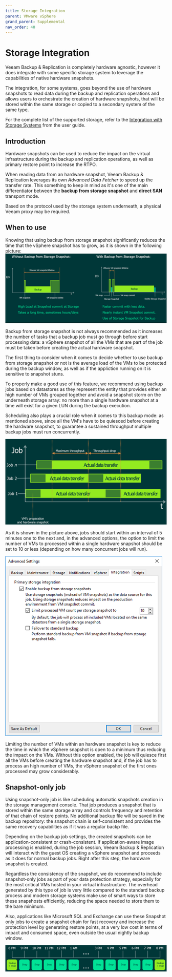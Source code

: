 ```yaml
---
title: Storage Integration
parent: VMware vSphere
grand_parent: Supplemental
nav_order: 40
---
```

# Storage Integration

Veeam Backup & Replication is completely hardware agnostic, however it does integrate with some specific storage system to leverage the capabilities of native hardware snapshots.

The integration, for some systems, goes beyond the use of hardware snapshots to read data during the backup and replication operations and allows users to orchestrate the creation of hardware snapshots, that will be stored within the same storage or copied to a secondary system of the same type.

For the complete list of the supported storage, refer to the [Integration with Storage Systems](https://helpcenter.veeam.com/docs/backup/vsphere/storage_integration.html) from the user guide.

## Introduction

Hardware snapshots can be used to reduce the impact on the virtual infrastructure during the backup and replication operations, as well as primary restore point to increase the RTPO.

When reading data from an hardware snapshot, Veeam Backup & Replication leverages its own *Advanced Data Fetcher* to speed up the transfer rate. This something to keep in mind as it's one of the main differentiator between the **backup from storage snapshot** and **direct SAN** transport mode.

Based on the protocol used by the storage system underneath, a physical Veeam proxy may be required.

## When to use

Knowing that using backup from storage snapshot significantly reduces the time that the vSphere snapshot has to grow, as it is shown in the following picture:
![](./media/storage_integration_snap_comparison.png)

Backup from storage snapshot is not always recommended as it increases the number of tasks that a backup job must go through before start processing data: a vSphere snapshot of all the VMs that are part of the job must be taken before creating the actual hardware snapshot.

The first thing to consider when it comes to decide whether to use backup from storage snapshot or not is the average load of the VMs to be protected during the backup window, as well as if the appliction running on it is sensitive to snapshot stuns.

To properly make a good use of this feature, we recommend using backup jobs based on datastores as they represent the entity that provides either an high number of VMs grouped together and avoid a snapshot storm on the underneath storage array: no more than a single hardware snapshot at a time will exist for a given LUN during the backup execution.

Scheduling also plays a crucial role when it comes to this backup mode: as mentioned above, since all the VM's have to be quiesced before creating the hardware snapshot, to guarantee a sustained throughput multiple backup jobs must run concurrently.

![](./media/storage_integration_job_schedule.png)

As it is shown in the picture above, jobs should start within an interval of 5 minutes one to the next and, in the advanced options, the option to limit the number of VMs to processed within a single hardware snapshot should be set to 10 or less (depending on how many concurrent jobs will run).

![](./media/storage_integration_jop_options.png)

Limiting the number of VMs within an hardware snapshot is key to reduce the time in which the vSphere snapshot is open to a minimum thus reducing the impact on the VMs. Without this option enabled, the job will quiesce first all the VMs before creating the hardware snapshot and, if the job has to process an high number of VMs, the vSphere snapshot of the first ones processed may grow considerably.

## Snapshot-only job

Using snapshot-only job is like scheduling automatic snapshots creation in the storage management console. That job produces a snapshot that is stored within the same storage array and controls frequency and retention of that chain of restore points. No additional backup file will be saved in the backup repository: the snapshot chain is self-consistent and provides the same recovery capabilities as if it was a regular backp file.

Depending on the backup job settings, the created snapshots can be application-consistent or crash-consistent. If application-aware image processing is enabled, during the job session, Veeam Backup & Replication will interact with the guest OS creating a vSphere snapshot and proceeds as it does for normal backup jobs. Right after this step, the hardware snapshot is created.

Regardless the consistency of the snapshot, we do recommend to include snapshot-only jobs as part of your data protection strategy, especially for the most critical VMs hosted in your virtual infrastructure. The overhead generated by this type of job is very little compared to the standard backup process and modern storage systems make use of smart ways to store these snapshosts efficiently, reducing the space needed to store them to the bare minimum.

Also, applications like Microsoft SQL and Exchange can use these Snapshot only jobs to create a snapshot chain for fast recovery and increase the protection level by generating restore points, at a very low cost in terms of impact and consumed space, even outside the usual nightly backup window.

![](./media/storage_integration_schedule.png)
